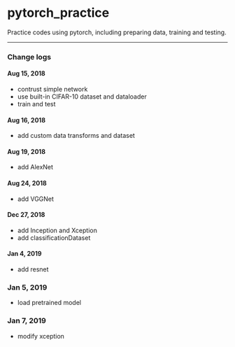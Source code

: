 # pytorch_practice

Practice codes using pytorch, including preparing data, training and testing.


---
### Change logs
#### Aug 15, 2018
* contrust simple network
* use built-in CIFAR-10 dataset and dataloader
* train and test

#### Aug 16, 2018
* add custom data transforms and dataset

#### Aug 19, 2018
* add AlexNet

#### Aug 24, 2018
* add VGGNet

#### Dec 27, 2018
* add Inception and Xception
* add classificationDataset

#### Jan 4, 2019
* add resnet

### Jan 5, 2019
* load pretrained model

### Jan 7, 2019
* modify xception
